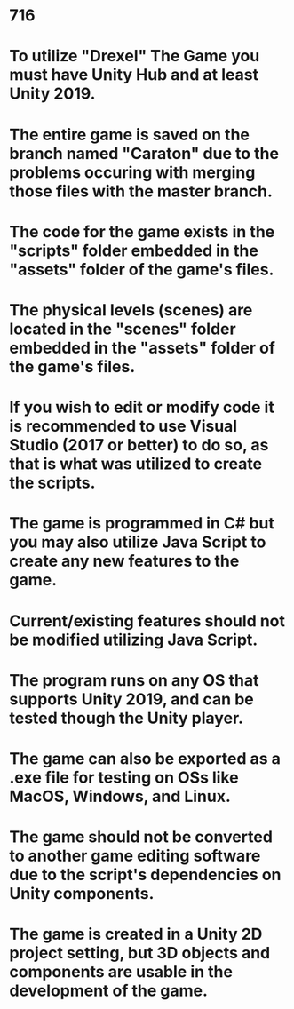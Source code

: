 # 716

# To utilize "Drexel" The Game you must have Unity Hub and at least Unity 2019.
# The entire game is saved on the branch named "Caraton" due to the problems occuring with merging those files with the master branch.
# The code for the game exists in the "scripts" folder embedded in the "assets" folder of the game's files.
# The physical levels (scenes) are located in the "scenes" folder embedded in the "assets" folder of the game's files.
# If you wish to edit or modify code it is recommended to use Visual Studio (2017 or better) to do so, as that is what was utilized to create the scripts.
# The game is programmed in C# but you may also utilize Java Script to create any new features to the game.
# Current/existing features should not be modified utilizing Java Script.
# The program runs on any OS that supports Unity 2019, and can be tested though the Unity player.
# The game can also be exported as a .exe file for testing on OSs like MacOS, Windows, and Linux.
# The game should not be converted to another game editing software due to the script's dependencies on Unity components.
# The game is created in a Unity 2D project setting, but 3D objects and components are usable in the development of the game.